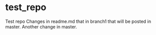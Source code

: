 # test_repo
Test repo
Changes in readme.md that in branch1 that will be posted in master. 
Another change in master. 
